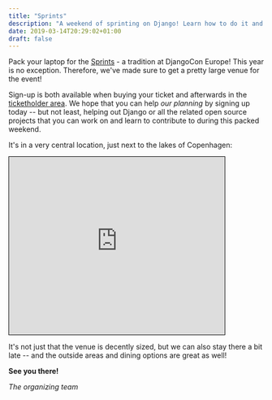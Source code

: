 ```yaml
---
title: "Sprints"
description: "A weekend of sprinting on Django! Learn how to do it and meet others in front of their laptops!"
date: 2019-03-14T20:29:02+01:00
draft: false
---
```


Pack your laptop for the [Sprints](/sprints/) - a tradition at DjangoCon Europe!
This year is no exception. Therefore, we've made sure to get a pretty large
venue for the event!

Sign-up is both available when buying your ticket and afterwards in the
<a href="https://members.2019.djangocon.eu/">ticketholder area</a>. We hope that
you can help *our planning* by signing up today -- but not least, helping out
Django or all the related open source projects that you can work on and learn to
contribute to during this packed weekend.

It's in a very central location, just next to the lakes of Copenhagen:

<iframe width="425" height="350" frameborder="0" scrolling="no" marginheight="0" marginwidth="0" src="https://www.openstreetmap.org/export/embed.html?bbox=12.548875808715822%2C55.67702785813561%2C12.57887363433838%2C55.68999590392484&amp;layer=mapnik&amp;marker=55.68351241853923%2C12.5638747215271" style="border: 1px solid black"></iframe>

It's not just that the venue is decently sized, but we can also stay there a bit
late -- and the outside areas and dining options are great as well!


**See you there!**

*The organizing team*
